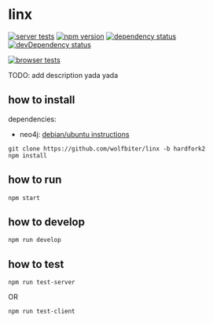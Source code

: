 # linx

[![server tests](https://travis-ci.org/linxmusic/linx.png)](https://travis-ci.org/linxmusic/linx)
[![npm version](https://badge.fury.io/js/ciab-linx.png)](https://npmjs.org/package/linx)
[![dependency status](https://david-dm.org/linxmusic/linx.png)](https://david-dm.org/linxmusic/linx)
[![devDependency status](https://david-dm.org/linxmusic/linx/dev-status.png)](https://david-dm.org/linxmusic/linx#info=devDependencies)

[![browser tests](https://ci.testling.com/linxmusic/linx.png)](https://ci.testling.com/linxmusic/linx)

TODO: add description yada yada

## how to install

dependencies:
- neo4j: [debian/ubuntu instructions](http://debian.neo4j.org/)

```
git clone https://github.com/wolfbiter/linx -b hardfork2
npm install
```

## how to run

```
npm start
```

## how to develop

```
npm run develop
```

## how to test

```
npm run test-server
```

OR

```
npm run test-client
```

